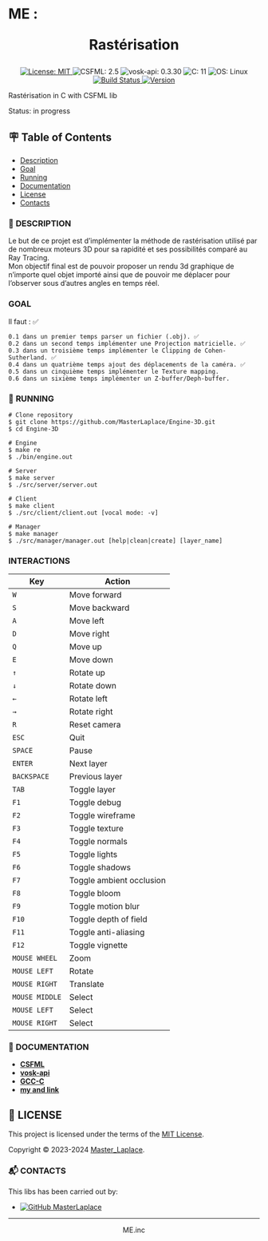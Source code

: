 # ME : <p align="center">Rastérisation</p>

<p align="center">
  <a href="https://github.com/MasterLaplace/Engine-3D/blob/main/LICENSE">
    <img src="https://img.shields.io/badge/License-MIT-brightgreen.svg?style=for-the-badge" alt="License: MIT">
  </a><a>
    <img src="https://img.shields.io/badge/CSFML-2.5-blue?style=for-the-badge" alt="CSFML: 2.5">
  </a><a>
    <img src="https://img.shields.io/badge/vosk--api-0.3.30-blue?style=for-the-badge" alt="vosk-api: 0.3.30">
  </a><a>
    <img src="https://img.shields.io/badge/C-11-blue?style=for-the-badge" alt="C: 11">
  </a><a>
    <img src="https://img.shields.io/badge/OS-Linux-blue?style=for-the-badge" alt="OS: Linux">
  </a>
  <a href="https://github.com/MasterLaplace/Engine-3D/actions/workflows/test_engine.yml">
    <img src="https://github.com/MasterLaplace/Engine-3D/actions/workflows/test_engine.yml/badge.svg" alt="Build Status">
  </a>
  <a href="https://github.com/MasterLaplace/Engine-3D/releases/latest/">
    <img src="https://img.shields.io/github/v/release/MasterLaplace/Engine-3D.svg?label=version" alt="Version">
  <a>
</p>

Rastérisation in C with CSFML lib

Status: in progress


## :placard: Table of Contents
- [Description](#description)
- [Goal](#goal)
- [Running](#running)
- [Documentation](#documentation)
- [License](#license)
- [Contacts](#contacts)


<div id='description'/>

### :pencil: **DESCRIPTION**

Le but de ce projet est d’implémenter la méthode de rastérisation utilisé par de
nombreux moteurs 3D pour sa rapidité et ses possibilités comparé au Ray Tracing.<br>
Mon objectif final est de pouvoir proposer un rendu 3d graphique de n’importe quel
objet importé ainsi que de pouvoir me déplacer pour l’observer sous d’autres angles en
temps réel.<br>


<div id='goal'/>

### **GOAL**

Il faut : ✅

    0.1 dans un premier temps parser un fichier (.obj). ✅
    0.2 dans un second temps implémenter une Projection matricielle. ✅
    0.3 dans un troisième temps implémenter le Clipping de Cohen-Sutherland. ✅
    0.4 dans un quatrième temps ajout des déplacements de la caméra. ✅
    0.5 dans un cinquième temps implémenter le Texture mapping.
    0.6 dans un sixième temps implémenter un Z-buffer/Deph-buffer.


<div id='running'/>

### :truck: **RUNNING**

```shell
# Clone repository
$ git clone https://github.com/MasterLaplace/Engine-3D.git
$ cd Engine-3D

# Engine
$ make re
$ ./bin/engine.out

# Server
$ make server
$ ./src/server/server.out

# Client
$ make client
$ ./src/client/client.out [vocal mode: -v]

# Manager
$ make manager
$ ./src/manager/manager.out [help|clean|create] [layer_name]
```


### INTERACTIONS

| Key | Action |
| --- | --- |
| <kbd>`W`</kbd> | Move forward |
| <kbd>`S`</kbd> | Move backward |
| <kbd>`A`</kbd> | Move left |
| <kbd>`D`</kbd> | Move right |
| <kbd>`Q`</kbd> | Move up |
| <kbd>`E`</kbd> | Move down |
| <kbd>`↑`</kbd> | Rotate up |
| <kbd>`↓`</kbd> | Rotate down |
| <kbd>`←`</kbd> | Rotate left |
| <kbd>`→`</kbd> | Rotate right |
| <kbd>`R`</kbd> | Reset camera |
| <kbd>`ESC`</kbd> | Quit |
| <kbd>`SPACE`</kbd> | Pause |
| <kbd>`ENTER`</kbd> | Next layer |
| <kbd>`BACKSPACE`</kbd> | Previous layer |
| <kbd>`TAB`</kbd> | Toggle layer |
| <kbd>`F1`</kbd> | Toggle debug |
| <kbd>`F2`</kbd> | Toggle wireframe |
| <kbd>`F3`</kbd> | Toggle texture |
| <kbd>`F4`</kbd> | Toggle normals |
| <kbd>`F5`</kbd> | Toggle lights |
| <kbd>`F6`</kbd> | Toggle shadows |
| <kbd>`F7`</kbd> | Toggle ambient occlusion |
| <kbd>`F8`</kbd> | Toggle bloom |
| <kbd>`F9`</kbd> | Toggle motion blur |
| <kbd>`F10`</kbd> | Toggle depth of field |
| <kbd>`F11`</kbd> | Toggle anti-aliasing |
| <kbd>`F12`</kbd> | Toggle vignette |
| <kbd>`MOUSE WHEEL`</kbd> | Zoom |
| <kbd>`MOUSE LEFT`</kbd> | Rotate |
| <kbd>`MOUSE RIGHT`</kbd> | Translate |
| <kbd>`MOUSE MIDDLE`</kbd> | Select |
| <kbd>`MOUSE LEFT`</kbd> | Select |
| <kbd>`MOUSE RIGHT`</kbd> | Select |


<div id='documentation'/>

### :wrench: **DOCUMENTATION**

- [**CSFML**](https://www.sfml-dev.org/download/csfml/)
- [**vosk-api**](https://alphacephei.com/vosk/)
- [**GCC-C**](https://gcc.gnu.org/onlinedocs/)
- [**my and link**](https://github.com/MasterLaplace/Engine-3D/blob/main/libs/README.md)


<div id='license'/>

## :scroll: **LICENSE**

This project is licensed under the terms of the [MIT License](./LICENSE).

Copyright © 2023-2024 [Master_Laplace](https://github.com/MasterLaplace).


<div id='contacts'/>

### :mailbox_with_mail: **CONTACTS**

This libs has been carried out by:

* [![GitHub MasterLaplace](https://img.shields.io/github/followers/MasterLaplace?label=MasterLaplace&style=social)](https://github.com/MasterLaplace)

---
<p align="center">ME.inc</p>
